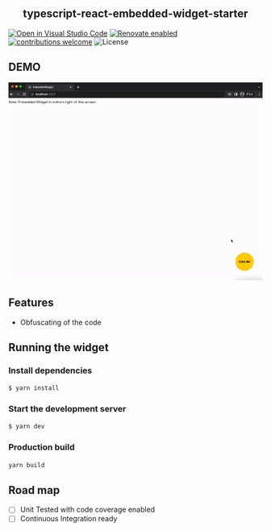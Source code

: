 <div align="center">
  <a href="https://github.com/kyaukyuai/typescript-react-embedded-widget-starter">
    <img alt="" src="https://user-images.githubusercontent.com/1140707/190886280-683e838e-8102-492d-adca-10d68aba1abe.png">
  </a>
</div>

<h2 align="center">
typescript-react-embedded-widget-starter
</h2>

[![Open in Visual Studio Code](https://img.shields.io/static/v1?logo=visualstudiocode&label=&message=Open%20in%20Visual%20Studio%20Code&labelColor=2c2c32&color=007acc&logoColor=007acc)](https://open.vscode.dev/kyaukyuai/TypeScript-React-Embedded-Widget-Starter)
[![Renovate enabled](https://img.shields.io/badge/renovate-enabled-brightgreen.svg)](https://renovatebot.com/)
[![contributions welcome](https://img.shields.io/badge/contributions-welcome-brightgreen.svg?style=flat)](https://github.com/kyaukyuai/typescript-react-embedded-widget-starter/issues)
![License](https://img.shields.io/badge/license-MIT-blue.svg?maxAge=43200)

## DEMO

<img width="600px" src="./demo.gif" />

## Features

- Obfuscating of the code

## Running the widget

### Install dependencies

```bash
$ yarn install
```

### Start the development server

```bash
$ yarn dev
```

### Production build

```bash
yarn build
```

## Road map

- [ ] Unit Tested with code coverage enabled
- [ ] Continuous Integration ready